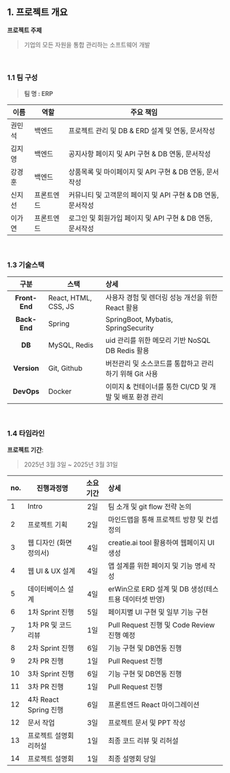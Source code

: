 ## **1. 프로젝트 개요** <br />

**프로젝트 주제** 
> 기업의 모든 자원을 통합 관리하는 소프트웨어 개발

<br />

### **1.1 팀 구성**
> **팀 명  :  ERP** <br />

| 이름     | 역할     | 주요 책임                                                |
|----------|---------|----------------------------------------------------------|
| 권민석   | 백엔드   | 프로젝트 관리 및 DB & ERD 설계 및 연동, 문서작성           |
| 김지영   | 백엔드   | 공지사항 페이지 및 API 구현 & DB 연동, 문서작성            |
| 강경훈   | 백엔드   | 상품목록 및 마이페이지 및 API 구현 & DB 연동, 문서작성      |
| 신지선   | 프론트엔드   | 커뮤니티 및 고객문의 페이지 및 API 구현 & DB 연동, 문서작성 |
| 이가연   | 프론트엔드   | 로그인 및 회원가입 페이지 및 API 구현 & DB 연동, 문서작성   |

<br />

### **1.3 기술스택**
| 구분             | 스택                   | 상세                                              |
|:-------------:|------------------------|:--------------------------------------------------|
| **Front-End** | React, HTML, CSS, JS   | 사용자 경험 및 렌더링 성능 개선을 위한 React 활용  |
| **Back-End**  | Spring     | SpringBoot, Mybatis, SpringSecurity  |
| **DB**        | MySQL, Redis          | uid 관리를 위한 메모리 기반 NoSQL DB Redis 활용 |
| **Version**   | Git, Github          | 버전관리 및 소스코드를 통합하고 관리하기 위해 Git 사용 |
| **DevOps**    | Docker               | 이미지 & 컨테이너를 통한 CI/CD 및 개발 및 배포 환경 관리 |

<br />

### **1.4 타임라인**
**프로젝트 기간**: 
> 2025년 3월 3일 ~ 2025년 3월 31일 <br />

| no. | 진행과정명              | 소요기간 | 상세                                              |
|-----|------------------------|:-------:|:--------------------------------------------------|
| 1   | Intro                  | 2일     | 팀 소개 및 git flow 전략 논의                       |
| 2   | 프로젝트 기획           | 2일     | 마인드맵을 통해 프로젝트 방향 및 컨셉 정의            |
| 3   | 웹 디자인 (화면정의서)  | 4일     | creatie.ai tool 활용하여 웹페이지 UI 생성            |
| 4   | 웹 UI & UX 설계        | 4일     | 앱 설계를 위한 페이지 및 기능 명세 작성               |
| 5   | 데이터베이스 설계       | 4일     | erWin으로 ERD 설계 및 DB 생성(테스트용 데이터셋 반영) |
| 6   | 1차 Sprint 진행        | 5일     | 페이지별 UI 구현 및 일부 기능 구현                   |
| 7   | 1차 PR 및 코드리뷰      | 1일     | Pull Request 진행 및 Code Review 진행 예정         |
| 8   | 2차 Sprint 진행        | 6일     | 기능 구현 및 DB연동 진행                            |
| 9   | 2차 PR 진행            | 1일     | Pull Request 진행                                  |
| 10  | 3차 Sprint 진행        | 6일     | 기능 구현 및 DB연동 진행                            |
| 11  | 3차 PR 진행            | 1일     | Pull Request 진행                                  |
| 12  | 4차 React Spring 진행  | 6일     | 프론트엔드 React 마이그레이션                       |
| 12  | 문서 작업      | 3일     | 프로젝트 문서 및 PPT 작성                           |
| 13  | 프로젝트 설명회 리허설  | 1일     | 최종 코드 리뷰 및 리허설                            |
| 14  | 프로젝트 설명회         | 1일     | 최종 설명회 당일                                   |
